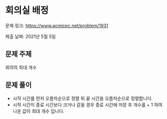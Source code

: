 # 회의실 배정
문제 링크: https://www.acmicpc.net/problem/1931

제출 날짜: 2021년 5월 5일

## 문제 주제
회의의 최대 개수

## 문제 풀이
+ 시작 시간를 먼저 오름차순으로 정렬 뒤 끝 시간을 오름차순으로 정렬합니다.
+ 시작 시간이 종료 시간보다 크거나 같을 경우 종료 시간에 저장 후 개수를 + 1 하여 나온 값이 최대 개수 입니다. 
